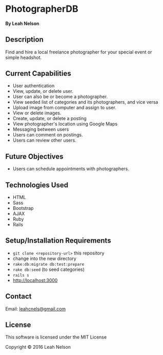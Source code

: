 # PhotographerDB

#### By Leah Nelson

## Description

Find and hire a local freelance photographer for your special event or simple headshot.

## Current Capabilities

* User authentication
* View, update, or delete user.
* User can also be or become a photographer.
* View seeded list of categories and its photographers, and vice versa
* Upload image from computer and assign to user.
* View or delete images.
* Create, update, or delete a posting
* View photographer's location using Google Maps
* Messaging between users
* Users can comment on postings.
* Users can review other users.

## Future Objectives
* Users can schedule appointments with photographers.

## Technologies Used
* HTML
* Sass
* Bootstrap
* AJAX
* Ruby
* Rails

## Setup/Installation Requirements
* `git clone <repository-url>` this repository
* change into the new directory
* `rake:db:migrate db:test:prepare`
* `rake db:seed` (to seed categories)
* `rails s`
* [http://localhost:3000](http://localhost:3000)

## Contact

Email: leahcnels@gmail.com

## License

This software is licensed under the MIT License

Copyright &copy; 2016 Leah Nelson
